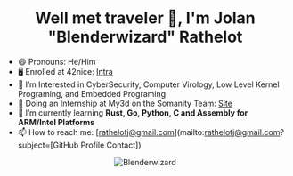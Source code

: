 <h1 align="center">Well met traveler 👋, I'm Jolan "Blenderwizard" Rathelot</h1>

- 😄 Pronouns: He/Him
- 🖥️ Enrolled at 42nice: [Intra](https://profile.intra.42.fr/users/jrathelo)
- 🔭 I’m Interested in CyberSecurity, Computer Virology, Low Level Kernel Programing, and Embedded Programing
- 💼 Doing an Internship at My3d on the Somanity Team: [Site](https://www.somanity.com/)
- 🌱 I’m currently learning **Rust, Go, Python, C and Assembly for ARM/Intel Platforms**
- 📫 How to reach me: [rathelotj@gmail.com](mailto:rathelotj@gmail.com?subject=[GitHub Profile Contact])

<p align="center"><img align="center" src="https://github-readme-stats.vercel.app/api/top-langs?username=Blenderwizard&show_icons=true&locale=en&layout=compact&theme=dracula" alt="Blenderwizard" /></p>

<!--
**Blenderwizard/Blenderwizard** is a ✨ _special_ ✨ repository because its `README.md` (this file) appears on your GitHub profile.

Here are some ideas to get you started:

- 🔭 I’m currently working on ...
- 🌱 I’m currently learning ...
- 👯 I’m looking to collaborate on ...
- 🤔 I’m looking for help with ...
- 💬 Ask me about ...
- 📫 How to reach me: ...
- 😄 Pronouns: ...
- ⚡ Fun fact: ...
-->
